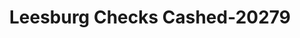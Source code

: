 ---
f_zip-code: 20176
f_state-code: VA
title: Leesburg Checks Cashed-20279
f_phone: 703-777-3133
f_city-only: Leesburg
f_address: 5 Fort Evans Road Northeast Leesburg
f_location-unique-id: '20279'
slug: leesburg-checks-cashed-20279
updated-on: '2024-05-30T13:46:58.046Z'
created-on: '2024-05-30T13:36:59.803Z'
published-on: '2024-05-30T13:54:32.469Z'
f_city-state: cms/city/leesburg-va.md
f_company: cms/company/leesburg-checks-cashed.md
f_state: cms/state/virginia.md
layout: '[payday-loan].html'
tags: payday-loan
---